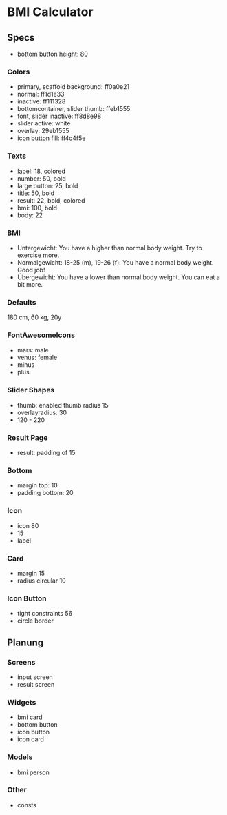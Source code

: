 # BMI Calculator

## Specs

- bottom button height: 80

### Colors

- primary, scaffold background: ff0a0e21
- normal: ff1d1e33
- inactive: ff111328
- bottomcontainer, slider thumb: ffeb1555
- font, slider inactive: ff8d8e98
- slider active: white
- overlay: 29eb1555
- icon button fill: ff4c4f5e

### Texts

- label: 18, colored
- number: 50, bold
- large button: 25, bold
- title: 50, bold
- result: 22, bold, colored
- bmi: 100, bold
- body: 22

### BMI

- Untergewicht: You have a higher than normal body weight. Try to exercise more.
- Normalgewicht: 18-25 (m), 19-26 (f): You have a normal body weight. Good job!
- Übergewicht: You have a lower than normal body weight. You can eat a bit more.

### Defaults

180 cm, 60 kg, 20y

### FontAwesomeIcons

- mars: male
- venus: female
- minus
- plus

### Slider Shapes

- thumb: enabled thumb radius 15
- overlayradius: 30
- 120 - 220

### Result Page

- result: padding of 15

### Bottom

- margin top: 10
- padding bottom: 20

### Icon

- icon 80
- 15
- label

### Card

- margin 15
- radius circular 10

### Icon Button

- tight constraints 56
- circle border

## Planung

### Screens

- input screen
- result screen

### Widgets

- bmi card
- bottom button
- icon button
- icon card

### Models

- bmi person

### Other

- consts
